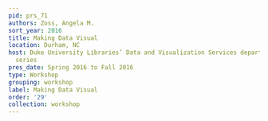 ```yaml
---
pid: prs_71
authors: Zoss, Angela M.
sort_year: 2016
title: Making Data Visual
location: Durham, NC
host: Duke University Libraries’ Data and Visualization Services department workshop
  series
pres_date: Spring 2016 to Fall 2016
type: Workshop
grouping: workshop
label: Making Data Visual
order: '29'
collection: workshop
---
```

